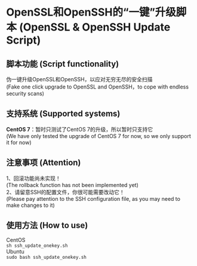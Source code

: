 # OpenSSL和OpenSSH的“一键”升级脚本 (OpenSSL & OpenSSH Update Script) 

## 脚本功能 (Script functionality)
伪一键升级OpenSSL和OpenSSH，以应对无穷无尽的安全扫描  
(Fake one click upgrade to OpenSSL and OpenSSH，to cope with endless security scans)

## 支持系统 (Supported systems)
**CentOS 7**：暂时只测试了CentOS 7的升级，所以暂时只支持它  
(We have only tested the upgrade of CentOS 7 for now, so we only support it for now)

## 注意事项 (Attention)
1、回滚功能尚未实现！  
(The rollback function has not been implemented yet)  
2、请留意SSH的配置文件，你很可能需要改动它！  
(Please pay attention to the SSH configuration file, as you may need to make changes to it)

## 使用方法 (How to use)
CentOS  
`sh ssh_update_onekey.sh`  
Ubuntu  
`sudo bash ssh_update_onekey.sh`  
